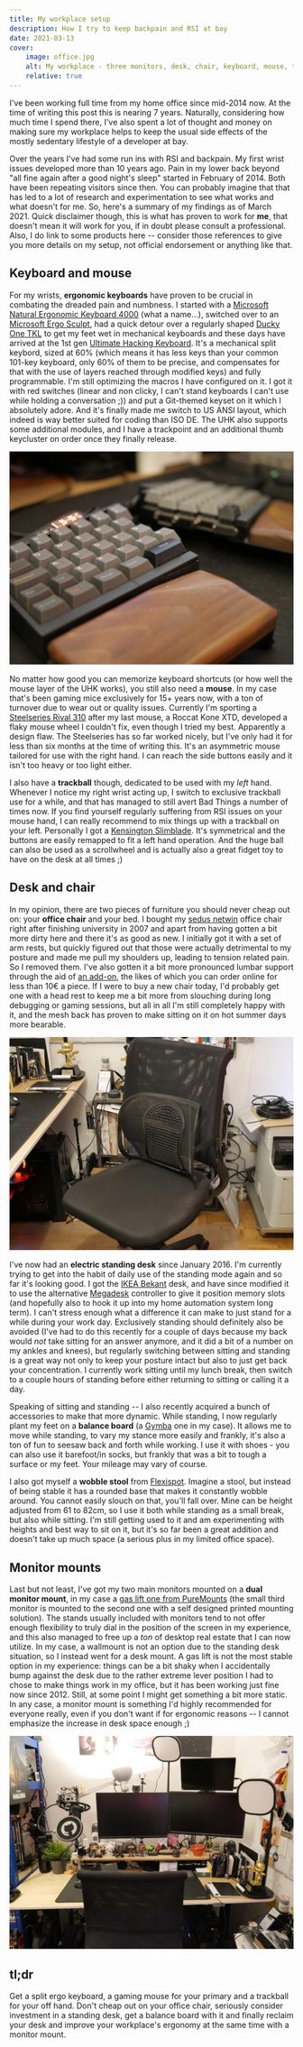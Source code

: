 ```yaml
---
title: My workplace setup
description: How I try to keep backpain and RSI at bay
date: 2021-03-13
cover:
    image: office.jpg
    alt: My workplace - three monitors, desk, chair, keyboard, mouse, trackball
    relative: true
---
```


I've been working full time from my home office since mid-2014 now. At the time of writing this post this is nearing 7 years. Naturally, considering how much time I spend there, I've also spent a lot of thought and money on making sure my workplace helps to keep the usual side effects of the mostly sedentary lifestyle of a developer at bay.

Over the years I've had some run ins with RSI and backpain. My first wrist issues developed more than 10 years ago. Pain in my lower back beyond "all fine again after a good night's sleep" started in February of 2014. Both have been repeating visitors since then. You can probably imagine that that has led to a lot of research and experimentation to see what works and what doesn't for me. So, here's a summary of my findings as of March 2021. Quick disclaimer though, this is what has proven to work for **me**, that doesn't mean it will work for you, if in doubt please consult a professional. Also, I do link to some products here -- consider those references to give you more details on my setup, not official endorsement or anything like that.

## Keyboard and mouse

For my wrists, **ergonomic keyboards** have proven to be crucial in combating the dreaded pain and numbness. I started with a [Microsoft Natural Ergonomic Keyboard 4000](https://www.microsoft.com/en-us/p/natural-ergonomic-keyboard-4000/) (what a name...), switched over to an [Microsoft Ergo Sculpt](https://www.microsoft.com/en-us/p/microsoft-sculpt-ergonomic-desktop/), had a quick detour over a regularly shaped [Ducky One TKL](https://www.duckychannel.com.tw/en/Ducky-One-RGB-TKL) to get my feet wet in mechanical keyboards and these days have arrived at the 1st gen [Ultimate Hacking Keyboard](https://ultimatehackingkeyboard.com/). It's a mechanical split keybord, sized at 60% (which means it has less keys than your common 101-key keyboard, only 60% of them to be precise, and compensates for that with the use of layers reached through modified keys) and fully programmable. I'm still optimizing the macros I have configured on it. I got it with red switches (linear and non clicky, I can't stand keyboards I can't use while holding a conversation ;)) and put a Git-themed keyset on it which I absolutely adore. And it's finally made me switch to US ANSI layout, which indeed is way better suited for coding than ISO DE. The UHK also supports some additional modules, and I have a trackpoint and an additional thumb keycluster on order once they finally release.

![Closeup of my Ultimate Hacking Keyboard](./keyboard.jpg)

No matter how good you can memorize keyboard shortcuts (or how well the mouse layer of the UHK works), you still also need a **mouse**. In my case that's been gaming mice exclusively for 15+ years now, with a ton of turnover due to wear out or quality issues. Currently I'm sporting a [Steelseries Rival 310](https://steelseries.com/gaming-mice/rival-310) after my last mouse, a Roccat Kone XTD, developed a flaky mouse wheel I couldn't fix, even though I tried my best. Apparently a design flaw. The Steelseries has so far worked nicely, but I've only had it for less than six months at the time of writing this. It's an asymmetric mouse tailored for use with the right hand. I can reach the side buttons easily and it isn't too heavy or too light either.

I also have a **trackball** though, dedicated to be used with my _left_ hand. Whenever I notice my right wrist acting up, I switch to exclusive trackball use for a while, and that has managed to still avert Bad Things a number of times now. If you find yourself regularly suffering from RSI issues on your mouse hand, I can really recommend to mix things up with a trackball on your left. Personally I got a [Kensington Slimblade](https://www.kensington.com/p/products/electronic-control-solutions/trackball-products/slimblade-trackball/). It's symmetrical and the buttons are easily remapped to fit a left hand operation. And the huge ball can also be used as a scrollwheel and is actually also a great fidget toy to have on the desk at all times ;)

## Desk and chair

In my opinion, there are two pieces of furniture you should never cheap out on: your **office chair** and your bed. I bought my [sedus netwin](https://www.sedus.com/en/products/chairs/netwin) office chair right after finishing university in 2007 and apart from having gotten a bit more dirty here and there it's as good as new. I initially got it with a set of arm rests, but quickly figured out that those were actually detrimental to my posture and made me pull my shoulders up, leading to tension related pain. So I removed them. I've also gotten it a bit more pronounced lumbar support through the aid of [an add-on](https://www.amazon.de/gp/product/B07PB7G3QJ/), the likes of which you can order online for less than 10€ a piece. If I were to buy a new chair today, I'd probably get one with a head rest to keep me a bit more from slouching during long debugging or gaming sessions, but all in all I'm still completely happy with it, and the mesh back has proven to make sitting on it on hot summer days more bearable.

![My office chair, with a lumbar support addon](./chair.jpg)

I've now had an **electric standing desk** since January 2016. I'm currently trying to get into the habit of daily use of the standing mode again and so far it's looking good. I got the [IKEA Bekant](https://www.ikea.com/de/de/p/bekant-schreibtisch-sitz-steh-weiss-s69022537/) desk, and have since modified it to use the alternative [Megadesk](https://github.com/gcormier/megadesk) controller to give it position memory slots (and hopefully also to hook it up into my home automation system long term). I can't stress enough what a difference it can make to just stand for a while during your work day. Exclusively standing should definitely also be avoided (I've had to do this recently for a couple of days because my back would _not_ take sitting for an answer anymore, and it did a bit of a number on my ankles and knees), but regularly switching between sitting and standing is a great way not only to keep your posture intact but also to just get back your concentration. I currently work sitting until my lunch break, then switch to a couple hours of standing before either returning to sitting or calling it a day.

Speaking of sitting and standing -- I also recently acquired a bunch of accessories to make that more dynamic. While standing, I now regularly plant my feet on a **balance board** (a [Gymba](https://www.my-gymba.de/en) one in my case). It allows me to move while standing, to vary my stance more easily and frankly, it's also a ton of fun to seesaw back and forth while working. I use it with shoes - you can also use it barefoot/in socks, but frankly that was a bit to tough a surface or my feet. Your mileage may vary of course.

I also got myself a **wobble stool** from [Flexispot](https://www.flexispot.com/height-adjustable-wobble-stool-bh1b). Imagine a stool, but instead of being stable it has a rounded base that makes it constantly wobble around. You cannot easily slouch on that, you'll fall over. Mine can be height adjusted from 61 to 82cm, so I use it both while standing as a small break, but also while sitting. I'm still getting used to it and am experimenting with heights and best way to sit on it, but it's so far been a great addition and doesn't take up much space (a serious plus in my limited office space).

## Monitor mounts

Last but not least, I've got my two main monitors mounted on a **dual monitor mount**, in my case a [gas lift one from PureMounts](http://www.puremounts.de/pm-office-dm-23d.html) (the small third monitor is mounted to the second one with a self designed printed mounting solution). The stands usually included with monitors tend to not offer enough flexibility to truly dial in the position of the screen in my experience, and this also managed to free up a _ton_ of desktop real estate that I can now utilize. In my case, a wallmount is not an option due to the standing desk situation, so I instead went for a desk mount. A gas lift is not the most stable option in my experience: things can be a bit shaky when I accidentally bump against the desk due to the rather extreme lever position I had to chose to make things work in my office, but it has been working just fine now since 2012. Still, at some point I might get something a bit more static. In any case, a monitor mount is something I'd highly recommended for everyone really, even if you don't want if for ergonomic reasons -- I cannot emphasize the increase in desk space enough ;)

![My monitors, mounted on a gas lift mount](./monitors.jpg)

## tl;dr

Get a split ergo keyboard, a gaming mouse for your primary and a trackball for your off hand. Don't cheap out on your office chair, seriously consider investment in a standing desk, get a balance board with it and finally reclaim your desk and improve your workplace's ergonomy at the same time with a monitor mount.

